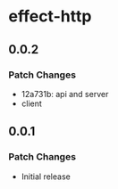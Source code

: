 # effect-http

## 0.0.2

### Patch Changes

- 12a731b: api and server
- client

## 0.0.1

### Patch Changes

- Initial release
